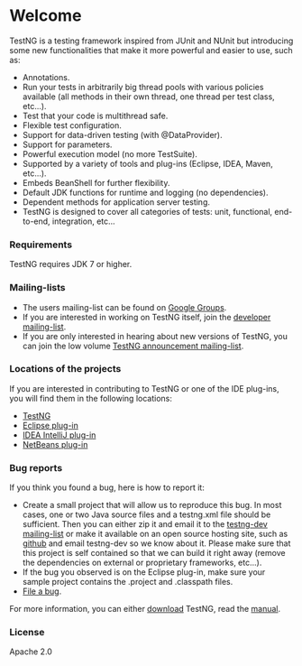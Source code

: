 # Welcome 
TestNG is a testing framework inspired from JUnit and NUnit but introducing some new functionalities that make it more powerful and easier to use, such as:

* Annotations.
* Run your tests in arbitrarily big thread pools with various policies available (all methods in their own thread, one thread per test class, etc...).
* Test that your code is multithread safe.
* Flexible test configuration.
* Support for data-driven testing (with @DataProvider).
* Support for parameters.
* Powerful execution model (no more TestSuite).
* Supported by a variety of tools and plug-ins (Eclipse, IDEA, Maven, etc...).
* Embeds BeanShell for further flexibility.
* Default JDK functions for runtime and logging (no dependencies).
* Dependent methods for application server testing.
* TestNG is designed to cover all categories of tests:  unit, functional, end-to-end, integration, etc...

### Requirements

TestNG requires JDK 7 or higher.

### Mailing-lists

* The users mailing-list can be found on [Google Groups](http://groups.google.com/group/testng-users).
* If you are interested in working on TestNG itself, join the [developer mailing-list](http://groups.google.com/group/testng-users).
* If you are only interested in hearing about new versions of TestNG, you can join the low volume [TestNG announcement mailing-list](http://groups.google.com/group/testng-announcements).

### Locations of the projects

If you are interested in contributing to TestNG or one of the IDE plug-ins, you will find them in the following locations:

* [TestNG](https://github.com/cbeust/testng/)
* [Eclipse plug-in](https://github.com/cbeust/testng-eclipse/)
* [IDEA IntelliJ plug-in](https://github.com/JetBrains/intellij-community/tree/master/plugins/testng)
* [NetBeans plug-in](http://wiki.netbeans.org/TestNG)

### Bug reports

If you think you found a bug, here is how to report it:

* Create a small project that will allow us to reproduce this bug. In most cases, one or two Java source files and a testng.xml file should be sufficient. Then you can either zip it and email it to the [testng-dev mailing-list](http://groups.google.com/group/testng-dev) or make it available on an open source hosting site, such as [github](https://github.com/) and email testng-dev so we know about it. Please make sure that this project is self contained so that we can build it right away (remove the dependencies on external or proprietary frameworks, etc...).
* If the bug you observed is on the Eclipse plug-in, make sure your sample project contains the .project and .classpath files.
* [File a bug](https://github.com/cbeust/testng/issues).

For more information, you can either [download](/download) TestNG, read the [manual](/index).

### License
Apache 2.0